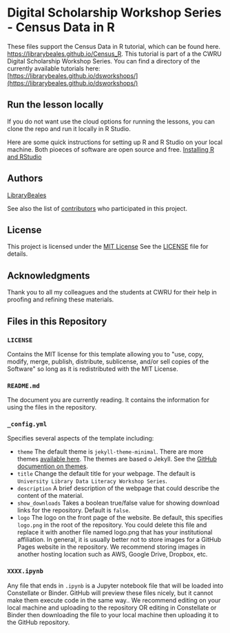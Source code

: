 # Digital Scholarship Workshop Series - Census Data in R

These files support the Census Data in R tutorial, which can be found here. https://librarybeales.github.io/Census_R.  This tutorial is part of a the CWRU Digital Scholarship Workshop Series.  You can find a directory of the currently available tutorials here:  [https://librarybeales.github.io/dsworkshops/](https://librarybeales.github.io/dsworkshops/)

## Run the lesson locally

If you do not want use the cloud options for running the lessons, you can clone the repo and run it locally in R Studio.

Here are some quick instructions for setting up R and R Studio on your local machine.  Both pioeces of software are open source and free.
[Installing R and RStudio](https://rstudio-education.github.io/hopr/starting.html)

## Authors

[LibraryBeales](https://github.com/LibraryBeales)

See also the list of
[contributors](https://github.com/LibraryBeales/Census_R/contributors)
who participated in this project.

## License

This project is licensed under the [MIT License](https://github.com/LibraryBeales/Census_R/blob/main/LICENSE)
See the [LICENSE](https://github.com/LibraryBeales/Census_R/blob/main/LICENSE) file for details.

## Acknowledgments

Thank you to all my colleagues and the students at CWRU for their help in proofing and refining these materials.

## Files in this Repository

### `LICENSE`
Contains the MIT license for this template allowing you to "use, copy, modify, merge, publish, distribute, sublicense, and/or sell
copies of the Software" so long as it is redistributed with the MIT License.

### `README.md`
The document you are currently reading. It contains the information for using the files in the repository.

### `_config.yml`
Specifies several aspects of the template including:

* `theme` The default theme is `jekyll-theme-minimal`. There are more themes [available here](https://pages.github.com/themes/). The themes are based o Jekyll. See the [GitHub documention on themes](https://docs.github.com/en/pages/setting-up-a-github-pages-site-with-jekyll/adding-a-theme-to-your-github-pages-site-using-jekyll).
* `title` Change the default title for your webpage. The default is `University Library Data Literacy Workshop Series`.
* `description` A brief description of the webpage that could describe the content of the material.
* `show_downloads` Takes a boolean true/false value for showing download links for the repository. Default is `false`.
* `logo` The logo on the front page of the website. Be default, this specifies `logo.png` in the root of the repository. You could delete this file and replace it with another file named logo.png that has your institutional affiliation. In general, it is usually better not to store images for a GitHub Pages website in the repository. We recommend storing images in another hosting location such as AWS, Google Drive, Dropbox, etc.

### `XXXX.ipynb` 
Any file that ends in `.ipynb` is a Jupyter notebook file that will be loaded into Constellate or Binder. GitHub will preview these files nicely, but it cannot make them execute code in the same way.. We recommend editing on your local machine and uploading to the repository OR editing in Constellate or Binder then downloading the file to your local machine then uploading it to the GitHub repository.
